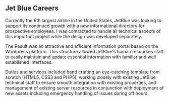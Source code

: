 ## Jet Blue Careers

Currently the 6th largest airline in the United States, JetBlue was looking to support its continued growth with a new informational directory for prospective employees. I was contracted to handle all technical aspects of this important project while the design was developed separately.

The Result was an attractive and efficient information portal based on the Wordpress platform. This structure allowed JetBlue's human resources staff to easily maintain and update essential information with familiar and well established interfaces.

Duties and services included hand crafting an eye-catching template from scratch (HTML5, CSS3 and PHP5), working closely with existing JetBlue technical staff to ensure smooth integration with existing properties, and management of existing server resources in conjunction with deployment of new assets including emergency handling of issues during off hours.
